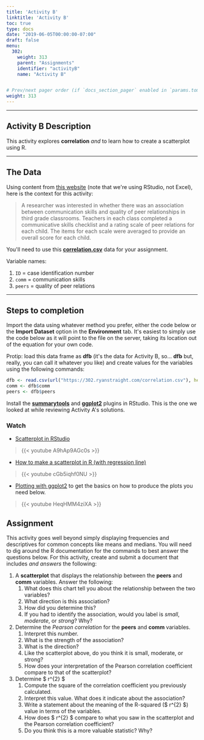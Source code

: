 ```yaml
---
title: 'Activity B' 
linktitle: 'Activity B'
toc: true
type: docs
date: "2019-06-05T00:00:00-07:00"
draft: false
menu:
  302:
    weight: 313
    parent: "Assignments"
    identifier: "activityB"
    name: "Activity B"


# Prev/next pager order (if `docs_section_pager` enabled in `params.toml`)
weight: 313
---
```




---

## Activity B Description

This activity explores **correlation** *and* to learn how to create a scatterplot using R. 

---

## The Data

Using content from [this website](http://highered.mheducation.com/sites/dl/free/0078110394/586020/correlation.html) (note that we're using RStudio, not Excel), here is the context for this activity:

> A researcher was interested in whether there was an association between communication skills and quality of peer relationships in third grade classrooms. Teachers in each class completed a communicative skills checklist and a rating scale of peer relations for each child. The items for each scale were averaged to provide an overall score for each child.

You'll need to use this **[correlation.csv](correlation.csv)** data for your assignment.

Variable names:

1. `ID` = case identification number
1. `comm` = communication skills
1. `peers` = quality of peer relations

---

## Steps to completion

Import the data using whatever method you prefer, either the code below or the **Import Dataset** option in the **Environment** tab. It's easiest to simply use the code below as it will point to the file on the server, taking its location out of the equation for your own code.

Protip: load this data frame as **dfb** (it's the data for Activity B, so... **dfb** but, really, you can call it whatever you like) and create values for the variables using the following commands:


```r
dfb <- read.csv(url("https://302.ryanstraight.com/correlation.csv"), header = TRUE)
comm <- dfb$comm
peers <- dfb$peers
```

Install the **[summarytools](https://github.com/dcomtois/summarytools)** and **[ggplot2](https://ggplot2.tidyverse.org/)** plugins in RStudio. This is the one we looked at while reviewing Activity A's solutions.

### Watch

+ [Scatterplot in RStudio](https://www.youtube.com/watch?v=A9hAp9AGc0s)

>{{< youtube A9hAp9AGc0s >}}

+ [How to make a scatterplot in R (with regression line)](https://www.youtube.com/watch?v=cGb5iqhf0NU)

>{{< youtube cGb5iqhf0NU >}}

+ [Plotting with ggplot2](https://www.youtube.com/watch?v=HeqHMM4ziXA) to get the basics on how to produce the plots you need below.

>{{< youtube HeqHMM4ziXA >}}

## Assignment

This activity goes well beyond simply displaying frequencies and descriptives for common concepts like means and medians. You will need to dig around the R documentation for the commands to best answer the questions below. For this activity, create and submit a document that includes *and answers* the following:

1. A **scatterplot** that displays the relationship between the **peers** and **comm** variables. Answer the following:
    1. What does this chart tell you about the relationship between the two variables?
    1. What direction is this association?
    1. How did you determine this?
    1. If you had to identify the association, would you label is *small*, *moderate*, or *strong*? Why?
1. Determine the *Pearson correlation* for the **peers** and **comm** variables.
    1. Interpret this number.
    1. What is the strength of the association?
    1. What is the direction?
    1. Like the scatterplot above, do you think it is small, moderate, or strong? 
    1. How does your interpretation of the Pearson correlation coefficient compare to that of the scatterplot?
1. Determine $ r^{2} $
    1. Compute the square of the correlation coefficient you previously calculated. 
    1. Interpret this value. What does it indicate about the association?
    1. Write a statement about the meaning of the R-squared ($ r^{2} $) value in terms of the variables.
    1. How does $ r^{2} $ compare to what you saw in the scatterplot and the Pearson correlation coefficient?
    1. Do you think this is a more valuable statistic? Why?


